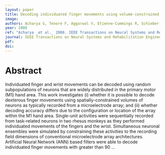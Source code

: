 ```yaml
---
layout: paper
title: Decoding individuated finger movements using volume-constrained neuronal ensembles in the M1 hand area
image:
authors: Acharya S, Tenore F, Aggarwal V, Etienne-Cummings R, Schieber MH, and Thakor NV.
year: 2008
ref: "Acharya _et al._ 2008. IEEE Transactions on Neural Systems and Rehabilitation Engineering vol. 16, no. 1: 15-23."
journal: IEEE Transactions on Neural Systems and Rehabilitation Engineering
pdf: 
doi: 
---
```


# Abstract
Individuated finger and wrist movements can be decoded using random subpopulations of neurons that are widely distributed in the primary motor (M1) hand area. This work investigates (i) whether it is possible to decode dexterous finger movements using spatially-constrained volumes of neurons as typically recorded from a microelectrode array; and (ii) whether decoding accuracy differs due to the configuration or location of the array within the M1 hand area. Single-unit activities were sequentially recorded from task-related neurons in two rhesus monkeys as they performed individuated movements of the fingers and the wrist. Simultaneous neuronal ensembles were simulated by constraining these activities to the recording field dimensions of conventional microelectrode array architectures. Artificial Neural Network (ANN) based filters were able to decode individuated finger movements with greater than 90 …

